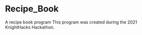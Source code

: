 # Recipe_Book
A recipe book program
This program was created during the 2021 KnightHacks Hackathon. 